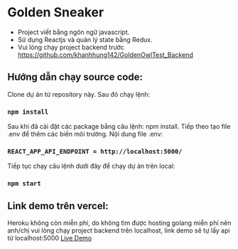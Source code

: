 # Golden Sneaker
- Project viết bằng ngôn ngữ javascript.
- Sử dụng Reactjs và quản lý state bằng Redux.
- Vui lòng chạy project backend trước https://github.com/khanhhung142/GoldenOwlTest_Backend
## Hướng dẫn chạy source code:
Clone dự án từ repository này. Sau đó chạy lệnh:

### `npm install`

Sau khi đã cài đặt các package bằng câu lệnh: npm install. Tiếp theo tạo file .env để thêm các biến môi trường. Nội dung file .env:

### `REACT_APP_API_ENDPOINT = http://localhost:5000/`

Tiếp tục chạy câu lệnh dưới đây để chạy dự án trên local:

### `npm start`

## Link demo trên vercel:

Heroku không còn miễn phí, do không tìm được hosting golang miễn phí nên anh/chị vui lòng chạy project backend trên localhost, link demo sẽ tự lấy api từ localhost:5000
[Live Demo](https://golden-owl-test-frontend.vercel.app/)
